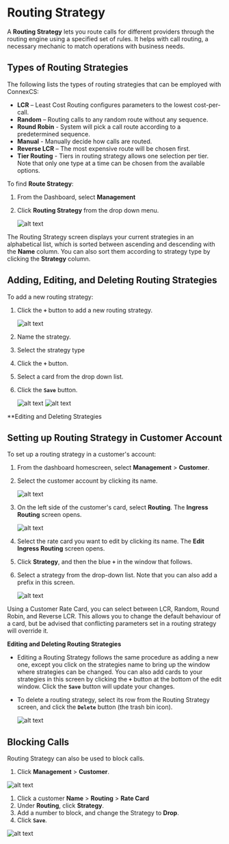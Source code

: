 # Routing Strategy

A **Routing Strategy** lets you route calls for different providers through the routing engine using a specified set of rules. It helps with call routing, a necessary mechanic to match operations with business needs.

## Types of Routing Strategies
The following lists the types of routing strategies that can be employed with ConnexCS:

* **LCR** – Least Cost Routing configures parameters to the lowest cost-per-call.
* **Random** – Routing calls to any random route without any sequence.
* **Round Robin** - System will pick a call route according to a predetermined sequence.
* **Manual** - Manually decide how calls are routed.
* **Reverse LCR** – The most expensive route will be chosen first.
* **Tier Routing**  -  Tiers in routing strategy allows one selection per tier.
	Note that only one type at a time can be chosen from the available options.

To find **Route Strategy**:
1. From the Dashboard, select **Management** 
2. Click **Routing Strategy** from the drop down menu.

   ![alt text][routing-dashboard-new]

The Routing Strategy screen displays your current strategies in an alphabetical list, which is sorted between ascending and descending with the **Name** column. You can also sort them according to strategy type by clicking the **Strategy** column.


## Adding, Editing, and Deleting Routing Strategies
To add a new routing strategy:
1. Click the **`+`** button to add a new routing strategy.

   ![alt text][routing-strategy1]

2. Name the strategy.
3. Select the strategy type
4. Click the **`+`** button.
5. Select a card from the drop down list.
6. Click the **`Save`** button.

   ![alt text][routing-strategy2]
   ![alt text][routing-strategy3]

**Editing and Deleting Strategies
 
## Setting up Routing Strategy in Customer Account
To set up a routing strategy in a customer's account:
1. From the dashboard homescreen, select **Management** > **Customer**.
2. Select the customer account by clicking its name.

   ![alt text][routing-strategy4]

3. On the left side of the customer's card, select **Routing**.  The **Ingress Routing** screen opens.


   ![alt text][routing-strategy5]

4. Select the rate card you want to edit by clicking its name.  The **Edit Ingress Routing** screen opens.
5. Click **Strategy**, and then the blue **`+`** in the window that follows.
6. Select a strategy from the drop-down list.  Note that you can also add a prefix in this screen.

   ![alt text][routing-strategy6]

Using a Customer Rate Card, you can select between LCR, Random, Round Robin, and Reverse LCR.
This allows you to change the default behaviour of a card, but be advised that conflicting parameters set in a routing strategy will override it.

**Editing and Deleting Routing Strategies**

* Editing a Routing Strategy follows the same procedure as adding a new one, except you click on the strategies name to bring up the window where strategies can be changed.  You can also add cards to your strategies in this screen by clicking the **`+`** button at the bottom of the edit window.  Click the **`Save`** button will update your changes.  
* To delete a routing strategy, select its row from the Routing Strategy screen, and click the **`Delete`** button (the trash bin icon).


   ![alt text][routing-strategy10]

## Blocking Calls

Routing Strategy can also be used to block calls. 

1. Click **Management** > **Customer**.

![alt text][Blocking-Calls-1]

1. Click a customer **Name** > **Routing** > **Rate Card**
2. Under **Routing**, click **Strategy**.
3. Add a number to block, and change the Strategy to **Drop**.
4. Click **`Save`**.

![alt text][Blocking-Calls-2]

[routing-dashboard-new]: https://raw.githubusercontent.com/digipigeon/connexcs-user-docs/master/new-images/86.png "routing-dashboard"

[routing-strategy1]: https://raw.githubusercontent.com/digipigeon/connexcs-user-docs/master/new-images/87.png "routing-strategy1"
[routing-strategy2]: https://raw.githubusercontent.com/digipigeon/connexcs-user-docs/master/new-images/88.png "routing-strategy2"
[routing-strategy3]: https://raw.githubusercontent.com/digipigeon/connexcs-user-docs/master/new-images/89.png "routing-strategy3"
[routing-strategy4]: https://raw.githubusercontent.com/digipigeon/connexcs-user-docs/master/new-images/90.png "routing-strategy4"
[routing-strategy5]: https://raw.githubusercontent.com/digipigeon/connexcs-user-docs/master/new-images/91.png "routing-strategy5"
[routing-strategy6]: https://raw.githubusercontent.com/digipigeon/connexcs-user-docs/master/new-images/92.png "routing-strategy6"
[routing-strategy7]: https://raw.githubusercontent.com/digipigeon/connexcs-user-docs/master/new-images/93.png "routing-strategy7"
[routing-strategy8]: https://raw.githubusercontent.com/digipigeon/connexcs-user-docs/master/new-images/94.png "routing-strategy8"
[routing-strategy9]: https://raw.githubusercontent.com/digipigeon/connexcs-user-docs/master/new-images/95.png "routing-strategy9"
[routing-strategy10]: https://raw.githubusercontent.com/digipigeon/connexcs-user-docs/master/new-images/96.png "routing-strategy10"


[blocking-calls-1]: https://raw.githubusercontent.com/digipigeon/connexcs-user-docs/master/new-images/97.png "Blocking-Calls-1"
[blocking-calls-2]: https://raw.githubusercontent.com/digipigeon/connexcs-user-docs/master/new-images/98.png "Blocking-Calls-2"


[edit-routing]: https://raw.githubusercontent.com/digipigeon/connexcs-user-docs/master/img/edit-routing.png "edit-routing"
[routing-strategy]: https://raw.githubusercontent.com/digipigeon/connexcs-user-docs/master/img/routing-strategy.png "routing-strategy"
[edit-routing-strategy]: https://raw.githubusercontent.com/digipigeon/connexcs-user-docs/master/img/edit-routing-strategy.png "edit-routing-strategy"